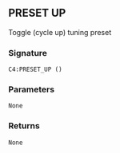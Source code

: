 ## PRESET UP

Toggle (cycle up) tuning preset


###  Signature

`C4:PRESET_UP ()`


### Parameters

`None`


### Returns

`None`